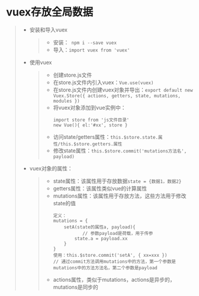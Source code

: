 # vuex存放全局数据  
>* 安装和导入vuex  
>   >* 安装：``` npm i --save vuex```  
>   >* 导入：```import vuex from 'vuex'```  
>* 使用vuex
>   >* 创建store.js文件
>   >* 在store.js文件内引入vuex：```Vue.use(vuex)```  
>   >* 在store.js文件内创建vuex对象并导出：```export default new Vuex.Store({ actions, getters, state, mutations, modules })```  
>   >* 将vuex对象添加到vue实例中：  
>   >   ```
>   >   import store from 'js文件目录'
>   >   new Vue(){ el:'#xx', store }
>   >   ```
>   >* 访问state/getters属性：```this.$store.state.属性/this.$store.getters.属性```  
>   >* 修改state属性：```this.$store.commit('mutations方法名', payload)```  
>* vuex对象的属性：
>   >* state属性：该属性用于存放数据```state = {数据1，数据2}```  
>   >* getters属性：该属性类似vue的计算属性  
>   >* mutations属性：该属性用于存放方法，这些方法用于修改state的值  
>   >   ```
>   >   定义：
>   >   mutations = {
>   >       setA(state的属性a, payload){
>   >              // 参数payload是荷载，用于传参
>   >           state.a = payload.xx
>   >       }
>   >   }
>   >   使用：this.$store.commit('setA', { xx=xxx })  
>   >   // 通过commit方法调用mutations中的方法，第一个参数是mutations中的方法方法名，第二个参数是payload
>   >   ```
>   >* actions属性，类似于mutations，actions是异步的，mutations是同步的  

